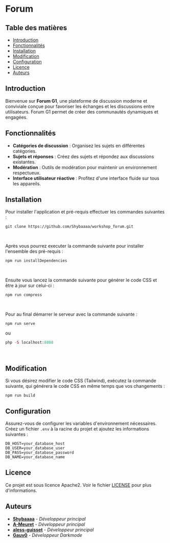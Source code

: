 # Forum

## Table des matières
- [Introduction](#introduction)
- [Fonctionnalités](#fonctionnalités)
- [Installation](#installation)
- [Modification](#modification)
- [Configuration](#configuration)
- [Licence](#licence)
- [Auteurs](#auteurs)

## Introduction

Bienvenue sur **Forum G1**, une plateforme de discussion moderne et conviviale conçue pour favoriser les échanges et les discussions entre utilisateurs. Forum G1 permet de créer des communautés dynamiques et engagées.

## Fonctionnalités

- **Catégories de discussion** : Organisez les sujets en différentes catégories.
- **Sujets et réponses** : Créez des sujets et répondez aux discussions existantes.
- **Modération** : Outils de modération pour maintenir un environnement respectueux.
- **Interface utilisateur réactive** : Profitez d'une interface fluide sur tous les appareils.

## Installation
Pour installer l'application et pré-requis effectuer les commandes suivantes :
```git
git clone https://github.com/Shybaaaa/workshop_forum.git
```

<br/>

Après vous pourrez executer la commande suivante pour installer l'ensemble des pré-requis :
```node
npm run installDependencies
```

<br/>

Ensuite vous lancez la commande suivante pour générer le code CSS et être à jour sur celui-ci :
```node
npm run compress
```

<br/>

Pour au final démarrer le serveur avec la commande suivante : 
```node
npm run serve
```
ou
```php
php -S localhost:8888
```

<br/>

## Modification

Si vous désirez modifier le code CSS (Tailwind), exécutez la commande suivante, qui générera le code CSS en même temps que vos changements :

```npm
npm run build
```

## Configuration

Assurez-vous de configurer les variables d'environnement nécessaires. Créez un fichier `.env` à la racine du projet et ajoutez les informations suivantes :

```plaintext
DB_HOST=your_database_host
DB_USER=your_database_user
DB_PASS=your_database_password
DB_NAME=your_database_name
```

## Licence

Ce projet est sous licence Apache2. Voir le fichier [LICENSE](LICENSE) pour plus d'informations.

## Auteurs

- [**Shybaaaa**](https://github.com/shybaaaa) - *Développeur principal*
- [**A-Meuret**](https://github.com/A-Meuret) - *Développeur principal*
- [**aless-guisset**](https://github.com/aless-guisset) - *Développeur principal*
- [**Gauv0**](https://github.com/gauv0) - *Développeur Darkmode*
